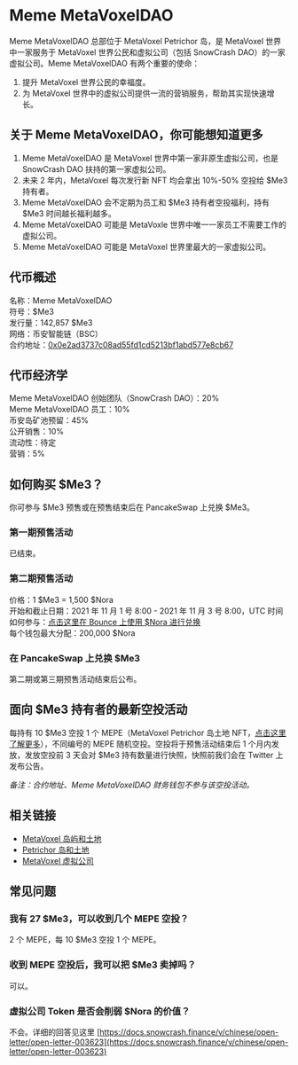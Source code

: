 # Meme MetaVoxelDAO

Meme MetaVoxelDAO 总部位于 MetaVoxel Petrichor 岛，是 MetaVoxel 世界中一家服务于 MetaVoxel 世界公民和虚拟公司（包括 SnowCrash DAO）的一家虚拟公司。Meme MetaVoxelDAO 有两个重要的使命：

1. 提升 MetaVoxel 世界公民的幸福度。
2. 为 MetaVoxel 世界中的虚拟公司提供一流的营销服务，帮助其实现快速增长。

## 关于 Meme MetaVoxelDAO，你可能想知道更多

1. Meme MetaVoxelDAO 是 MetaVoxel 世界中第一家非原生虚拟公司，也是 SnowCrash DAO 扶持的第一家虚拟公司。
2. 未来 2 年内，MetaVoxel 每次发行新 NFT 均会拿出 10%-50% 空投给 $Me3 持有者。
3. Meme MetaVoxelDAO 会不定期为员工和 $Me3 持有者空投福利，持有 $Me3 时间越长福利越多。
4. Meme MetaVoxelDAO 可能是 MetaVoxle 世界中唯一一家员工不需要工作的虚拟公司。
5. Meme MetaVoxelDAO 可能是 MetaVoxel 世界里最大的一家虚拟公司。

## 代币概述

名称：Meme MetaVoxelDAO  
符号：$Me3  
发行量：142,857 $Me3  
网络：币安智能链（BSC）  
合约地址：[0x0e2ad3737c08ad55fd1cd5213bf1abd577e8cb67](https://bscscan.com/token/0x0e2ad3737c08ad55fd1cd5213bf1abd577e8cb67)  

## 代币经济学

Meme MetaVoxelDAO 创始团队（SnowCrash DAO）：20%  
Meme MetaVoxelDAO 员工：10%  
币安岛矿池预留：45%  
公开销售：10%  
流动性：待定  
营销：5%  

## 如何购买 $Me3？

你可参与 $Me3 预售或在预售结束后在 PancakeSwap 上兑换 $Me3。

### 第一期预售活动

已结束。  

### 第二期预售活动

价格：1 $Me3 = 1,500 $Nora  
开始和截止日期：2021 年 11 月 1 号 8:00 - 2021 年 11 月 3 号 8:00，UTC 时间  
如何参与：[点击这里在 Bounce 上使用 $Nora 进行兑换](https://app.bounce.finance/auction/fixed/178)  
每个钱包最大分配：200,000 $Nora

### 在 PancakeSwap 上兑换 $Me3

第二期或第三期预售活动结束后公布。

## 面向 $Me3 持有者的最新空投活动

每持有 10 $Me3 空投 1 个 MEPE（MetaVoxel Petrichor 岛土地 NFT，[点击这里了解更多](https://docs.snowcrash.finance/v/chinese/gameplay/islands-and-land/petrichor-island)），不同编号的 MEPE 随机空投。空投将于预售活动结束后 1 个月内发放，发放空投前 3 天会对 $Me3 持有数量进行快照，快照前我们会在 Twitter 上发布公告。

*备注：合约地址、Meme MetaVoxelDAO 财务钱包不参与该空投活动。*

## 相关链接

- [MetaVoxel 岛屿和土地](https://docs.snowcrash.finance/v/chinese/gameplay/islands-and-land)
- [Petrichor 岛和土地](https://docs.snowcrash.finance/v/chinese/gameplay/islands-and-land/petrichor-island)
- [MetaVoxel 虚拟公司](https://docs.snowcrash.finance/v/chinese/gameplay/virtual-company)

## 常见问题

### 我有 27 $Me3，可以收到几个 MEPE 空投？

2 个 MEPE，每 10 $Me3 空投 1 个 MEPE。

### 收到 MEPE 空投后，我可以把 $Me3 卖掉吗？

可以。

### 虚拟公司 Token 是否会削弱 $Nora 的价值？

不会。详细的回答见这里 [https://docs.snowcrash.finance/v/chinese/open-letter/open-letter-003623](https://docs.snowcrash.finance/v/chinese/open-letter/open-letter-003623)